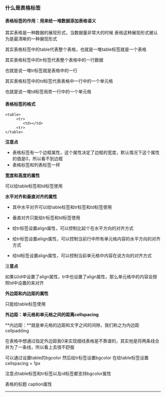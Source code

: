 ### 什么是表格标签

#### 表格标签的作用：用来给一堆数据添加表格语义

其实表格是一种数据的展现形式，当数据量非常大的时候 表格这种展现形式被认为是最清晰的一种展现形式

其实表格标签中的table代表整个表格，也就是一堆table标签就是一个表格

其实表格标签中的tr标签代表整个表格中的一行数据

也就是说一堆tr标签就是表格中的一行

其实表格标签中的td标签代表表格中一行中的一个单元格

也就是说一堆td标签局势一行中的一个单元格

#### 表格标签的格式

```
<table>
     <tr>
        <td></td>
     <tr>
</table>
```

**注意点**

* 表格标签有一个边框属性，这个属性决定了边框的宽度，默认情况下这个属性的值是0，所以看不到边框
* 表格标签和列表标签一样

**宽度和高度的属性**

可以给table标签和td标签使用

**水平对齐和垂直对齐的属性**

* 其中水平对齐可以给table标签和tr标签和td标签使用

* 垂直对齐只能给tr标签和td标签使用

* 给tr标签设置align属性，可以控制比起个在水平方向的对齐方式

* 给tr标签设置aliign属性，可以控制当前行中所有单元格内容的水平方向的对齐方式

* 给td标签设置align属性，可以控制当前单元格中内容在说方向的对齐方式

注**意点**

如果以td中设置了align属性，tr中也设置了align属性，那么单元格中的内容会按照td中设置的来对齐

**外边距和内边距的属性**

只能给table标签使用

**外边距：单元格和单元格之间的距离cellspacing**

**内边距：**就是单元格的边距和文字之间的间隙，我们称之为内边距  cellpadding

在表格中想通过指定外边距我0来实现细线表格是不靠谱的，其实他是将两条线合并为了一条线，所以看上去很不舒服

可以通过设置table的bgcolor    然后给tr标签设置bgcolor    在给table标签设置cellspacing = 1px

注意点table标签和tr标签以及id标签都支持bgcolor属性



表格的标题  caption属性

---




